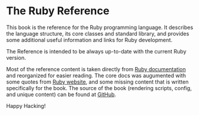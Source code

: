 # The Ruby Reference

This book is the reference for the Ruby programming language. It describes the language structure, its core classes and standard library, and provides some additional useful information and links for Ruby development.

The Reference is intended to be always up-to-date with the current Ruby version.

Most of the reference content is taken directly from [Ruby documentation](https://ruby-doc.org) and reorganized for easier reading. The core docs was augumented with some quotes from [Ruby website](https://ruby-lang.org), and some missing content that is written specifically for the book. The source of the book (rendering scripts, config, and unique content) can be found at [GitHub](https://github.com/rubyreferences/rubyref/tree/master/_src).

Happy Hacking!